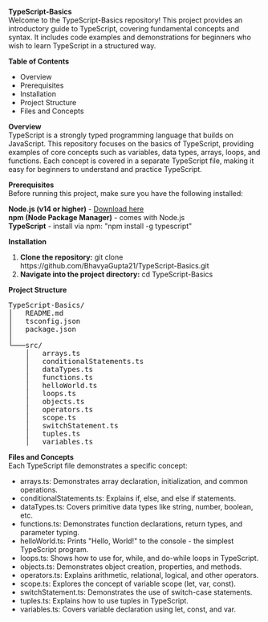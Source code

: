 **TypeScript-Basics**<br>
Welcome to the TypeScript-Basics repository! This project provides an introductory guide to TypeScript, covering fundamental concepts and syntax. It includes code examples and demonstrations for beginners who wish to learn TypeScript in a structured way.

**Table of Contents**<br>
<ul>
  <li>Overview</li>
  <li>Prerequisites</li>
  <li>Installation</li>
  <li>Project Structure</li>
  <li>Files and Concepts</li>
</ul>

**Overview**<br>
TypeScript is a strongly typed programming language that builds on JavaScript. This repository focuses on the basics of TypeScript, providing examples of core concepts such as variables, data types, arrays, loops, and functions. Each concept is covered in a separate TypeScript file, making it easy for beginners to understand and practice TypeScript.

**Prerequisites**<br>
Before running this project, make sure you have the following installed:

**Node.js (v14 or higher)** - <a href = 'https://nodejs.org/en'>Download here</a><br>
**npm (Node Package Manager)** - comes with Node.js<br>
**TypeScript** - install via npm: "npm install -g typescript"

**Installation**
<ol>
  <li><strong>Clone the repository:</strong> git clone https://github.com/BhavyaGupta21/TypeScript-Basics.git</li>
  <li><strong>Navigate into the project directory:</strong> cd TypeScript-Basics</li>
</ol>

**Project Structure**
<pre>TypeScript-Basics/
│   README.md
│   tsconfig.json
│   package.json
│
└───src/
    │   arrays.ts
    │   conditionalStatements.ts
    │   dataTypes.ts
    │   functions.ts
    │   helloWorld.ts
    │   loops.ts
    │   objects.ts
    │   operators.ts
    │   scope.ts
    │   switchStatement.ts
    │   tuples.ts
    │   variables.ts</pre>
    
**Files and Concepts**<br>
Each TypeScript file demonstrates a specific concept:
<ul>
  <li>arrays.ts: Demonstrates array declaration, initialization, and common operations.</li>
  <li>conditionalStatements.ts: Explains if, else, and else if statements.</li>
  <li>dataTypes.ts: Covers primitive data types like string, number, boolean, etc.</li>
  <li>functions.ts: Demonstrates function declarations, return types, and parameter typing.</li>
  <li>helloWorld.ts: Prints "Hello, World!" to the console - the simplest TypeScript program.</li>
  <li>loops.ts: Shows how to use for, while, and do-while loops in TypeScript.</li>
  <li>objects.ts: Demonstrates object creation, properties, and methods.</li>
  <li>operators.ts: Explains arithmetic, relational, logical, and other operators.</li>
  <li>scope.ts: Explores the concept of variable scope (let, var, const).</li>
  <li>switchStatement.ts: Demonstrates the use of switch-case statements.</li>
  <li>tuples.ts: Explains how to use tuples in TypeScript.</li>
  <li>variables.ts: Covers variable declaration using let, const, and var.</li>
</ul> 
